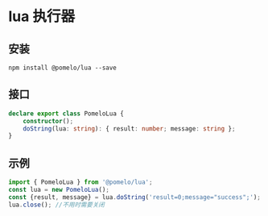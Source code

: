 # lua 执行器

## 安装

`npm install @pomelo/lua --save`

## 接口

```ts
declare export class PomeloLua {
    constructor();
    doString(lua: string): { result: number; message: string };
}
```

## 示例
```ts
import { PomeloLua } from '@pomelo/lua';
const lua = new PomeloLua();
const {result, message} = lua.doString('result=0;message="success";');
lua.close(); //不用时需要关闭
```